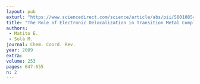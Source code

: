 ```yaml
---
layout: pub
exturl: "https://www.sciencedirect.com/science/article/abs/pii/S0010854508001793"
title: "The Role of Electronic Delocalization in Transition Metal Complexes From the Electron Localization Function and the Quantum Theory of Atoms in Molecules"
authors:
 - Matito E.
 - Solà M.
journal: Chem. Coord. Rev.
year: 2009
extra: 
volume: 253
pages: 647-655
n: 2
---
```

